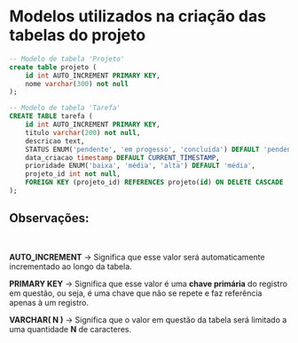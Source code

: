 # Modelos utilizados na criação das tabelas do projeto

```sql
-- Modelo de tabela 'Projeto'
create table projeto (
   	id int AUTO_INCREMENT PRIMARY KEY,
    nome varchar(300) not null
);

-- Modelo de tabela 'Tarefa'
CREATE TABLE tarefa (
    id int AUTO_INCREMENT PRIMARY KEY,
    titulo varchar(200) not null,
    descricao text,
    STATUS ENUM('pendente', 'em progesso', 'concluída') DEFAULT 'pendente',
    data_criacao timestamp DEFAULT CURRENT_TIMESTAMP,
    prioridade ENUM('baixa', 'média', 'alta') DEFAULT 'média',
    projeto_id int not null,
    FOREIGN KEY (projeto_id) REFERENCES projeto(id) ON DELETE CASCADE
);
```

## Observações: 

<br>

**AUTO_INCREMENT** -> Significa que esse valor será automaticamente incrementado ao longo da tabela.

**PRIMARY KEY** -> Significa que esse valor é uma **chave primária** do registro em questão, ou seja, é uma chave que não se repete e faz referência apenas à um registro. 

**VARCHAR( N )** -> Significa que o valor em questão da tabela será limitado a uma quantidade **N** de caracteres.